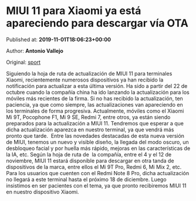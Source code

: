 
# MIUI 11 para Xiaomi ya está apareciendo para descargar vía OTA

Published at: **2019-11-01T18:06:23+00:00**

Author: **Antonio Vallejo**

Original: [sport](https://www.sport.es/es/noticias/android/miui-para-xiaomi-esta-apareciendo-para-descargar-via-ota-7710535)

Siguiendo la hoja de ruta de actualización de MIUI 11 para terminales Xiaomi, recientemente numerosos dispositivos ya han recibido la notificación para actualizar a esta última versión. Ha sido a partir del 22 de octubre cuando la compañía china ha ido lanzando la actualización para los móviles más recientes de la firma.
Si no has recibido la actualización, ten paciencia, ya que como siempre, las actualizaciones van apareciendo en los terminales de forma progresiva. Actualmente, móviles como el Xiaomi Mi 9T, Pocophone F1, Mi 9 SE, Redmi 7, entre otros, ya están siendo preparados para la actualización a MIUI 11. Tendremos que esperar a que dicha actualización aparezca en nuestro terminal, ya que vendrá más pronto que tarde. 
Entre las novedades destacadas de esta nueva versión de MIUI, tenemos un nuevo y visible diseño, la llegada del modo oscuro, un desbloqueo facial y por huella más rápido, mejoras en las características de la IA, etc. Según la hoja de ruta de  la compañía, entre el 4 y el 12 de noviembre, MIUI 11 estará disponible para descargar en otra tanda de dispositivos de la marca, entre ellos el Mi 9T Pro, Redmi 6, Mi Mix 2, etc. Para los usuarios que cuenten con el Redmi Note 8 Pro, dicha actualización no llegará a este terminal hasta el próximo 18 de diciembre. Luego insistimos en ser pacientes con el tema, ya que pronto recibiremos MIUI 11 en nuestro dispositivo Xiaomi.
